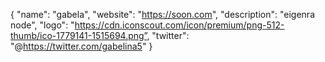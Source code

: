 {
  "name": "gabela",
  "website": "https://soon.com",
  "description": "eigenra node",
  "logo": "https://cdn.iconscout.com/icon/premium/png-512-thumb/ico-1779141-1515694.png”,
  "twitter": "@https://twitter.com/gabelina5"
}

